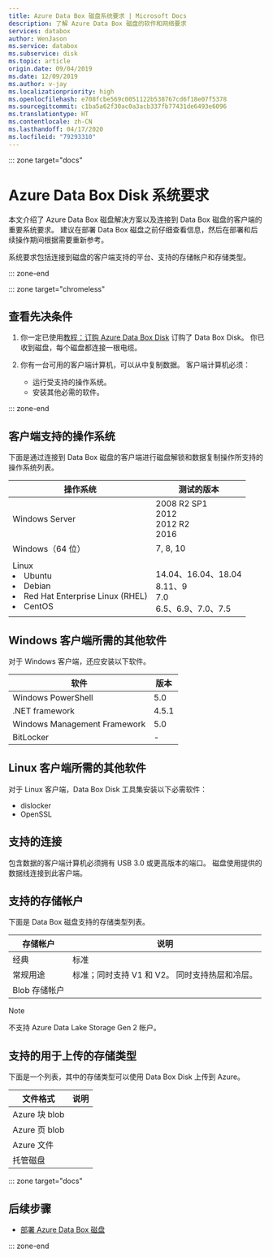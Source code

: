 ```yaml
---
title: Azure Data Box 磁盘系统要求 | Microsoft Docs
description: 了解 Azure Data Box 磁盘的软件和网络要求
services: databox
author: WenJason
ms.service: databox
ms.subservice: disk
ms.topic: article
origin.date: 09/04/2019
ms.date: 12/09/2019
ms.author: v-jay
ms.localizationpriority: high
ms.openlocfilehash: e708fcbe569c0051122b538767cd6f18e07f5378
ms.sourcegitcommit: c1ba5a62f30ac0a3acb337fb77431de6493e6096
ms.translationtype: HT
ms.contentlocale: zh-CN
ms.lasthandoff: 04/17/2020
ms.locfileid: "79293310"
---
```

::: zone target="docs"

# <a name="azure-data-box-disk-system-requirements"></a>Azure Data Box Disk 系统要求

本文介绍了 Azure Data Box 磁盘解决方案以及连接到 Data Box 磁盘的客户端的重要系统要求。 建议在部署 Data Box 磁盘之前仔细查看信息，然后在部署和后续操作期间根据需要重新参考。

系统要求包括连接到磁盘的客户端支持的平台、支持的存储帐户和存储类型。

::: zone-end

::: zone target="chromeless"

## <a name="review-prerequisites"></a>查看先决条件

1. 你一定已使用[教程：订购 Azure Data Box Disk](data-box-disk-deploy-ordered.md) 订购了 Data Box Disk。 你已收到磁盘，每个磁盘都连接一根电缆。
2. 你有一台可用的客户端计算机，可以从中复制数据。 客户端计算机必须：

    - 运行受支持的操作系统。
    - 安装其他必需的软件。

::: zone-end

## <a name="supported-operating-systems-for-clients"></a>客户端支持的操作系统

下面是通过连接到 Data Box 磁盘的客户端进行磁盘解锁和数据复制操作所支持的操作系统列表。

| **操作系统** | **测试的版本** |
| --- | --- |
| Windows Server |2008 R2 SP1 <br> 2012 <br> 2012 R2 <br> 2016 |
| Windows（64 位） |7, 8, 10 |
|Linux <br> <li> Ubuntu </li><li> Debian </li><li> Red Hat Enterprise Linux (RHEL) </li><li> CentOS| <br>14.04、16.04、18.04 <br> 8.11、9 <br> 7.0 <br> 6.5、6.9、7.0、7.5 |  

## <a name="other-required-software-for-windows-clients"></a>Windows 客户端所需的其他软件

对于 Windows 客户端，还应安装以下软件。

| **软件**| **版本** |
| --- | --- |
| Windows PowerShell |5.0 |
| .NET framework |4.5.1 |
| Windows Management Framework |5.0|
| BitLocker| - |

## <a name="other-required-software-for-linux-clients"></a>Linux 客户端所需的其他软件

对于 Linux 客户端，Data Box Disk 工具集安装以下必需软件：

- dislocker
- OpenSSL

## <a name="supported-connection"></a>支持的连接

包含数据的客户端计算机必须拥有 USB 3.0 或更高版本的端口。 磁盘使用提供的数据线连接到此客户端。

## <a name="supported-storage-accounts"></a>支持的存储帐户

下面是 Data Box 磁盘支持的存储类型列表。

| **存储帐户** | **说明** |
| --- | --- |
| 经典 | 标准 |
| 常规用途  |标准；同时支持 V1 和 V2。 同时支持热层和冷层。 |
| Blob 存储帐户 | |

>[!NOTE]
> 不支持 Azure Data Lake Storage Gen 2 帐户。


## <a name="supported-storage-types-for-upload"></a>支持的用于上传的存储类型

下面是一个列表，其中的存储类型可以使用 Data Box Disk 上传到 Azure。

| **文件格式** | **说明** |
| --- | --- |
| Azure 块 blob | |
| Azure 页 blob  | |
| Azure 文件  | |
| 托管磁盘 | |

::: zone target="docs"

## <a name="next-step"></a>后续步骤

* [部署 Azure Data Box 磁盘](data-box-disk-deploy-ordered.md)

::: zone-end

